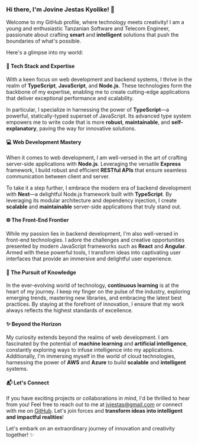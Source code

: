 ### Hi there, I'm Jovine Jestas Kyolike! 👋

Welcome to my GitHub profile, where technology meets creativity! I am a young and enthusiastic Tanzanian Software and Telecom Engineer, passionate about crafting **smart** and **intelligent** solutions that push the boundaries of what's possible.

Here's a glimpse into my world:

#### 🚀 Tech Stack and Expertise

With a keen focus on web development and backend systems, I thrive in the realm of **TypeScript**, **JavaScript**, and **Node.js**. These technologies form the backbone of my expertise, enabling me to create cutting-edge applications that deliver exceptional performance and scalability.

In particular, I specialize in harnessing the power of **TypeScript**—a powerful, statically-typed superset of JavaScript. Its advanced type system empowers me to write code that is more **robust**, **maintainable**, and **self-explanatory**, paving the way for innovative solutions.

#### 💻 Web Development Mastery

When it comes to web development, I am well-versed in the art of crafting server-side applications with **Node.js**. Leveraging the versatile **Express** framework, I build robust and efficient **RESTful APIs** that ensure seamless communication between client and server.

To take it a step further, I embrace the modern era of backend development with **Nest**—a delightful Node.js framework built with **TypeScript**. By leveraging its modular architecture and dependency injection, I create **scalable** and **maintainable** server-side applications that truly stand out.

#### 🌐 The Front-End Frontier

While my passion lies in backend development, I'm also well-versed in front-end technologies. I adore the challenges and creative opportunities presented by modern JavaScript frameworks such as **React** and **Angular**. Armed with these powerful tools, I transform ideas into captivating user interfaces that provide an immersive and delightful user experience.

#### 🌟 The Pursuit of Knowledge

In the ever-evolving world of technology, **continuous learning** is at the heart of my journey. I keep my finger on the pulse of the industry, exploring emerging trends, mastering new libraries, and embracing the latest best practices. By staying at the forefront of innovation, I ensure that my work always reflects the highest standards of excellence.

#### ✨ Beyond the Horizon

My curiosity extends beyond the realms of web development. I am fascinated by the potential of **machine learning** and **artificial intelligence**, constantly exploring ways to infuse intelligence into my applications. Additionally, I'm immersing myself in the world of cloud technologies, harnessing the power of **AWS** and **Azure** to build **scalable** and **intelligent** systems.

#### 📬 Let's Connect

If you have exciting projects or collaborations in mind, I'd be thrilled to hear from you! Feel free to reach out to me at jvjestas@gmail.com or connect with me on [GitHub](https://github.com/jovinejestas). Let's join forces and **transform ideas into intelligent and impactful realities**!

Let's embark on an extraordinary journey of innovation and creativity together! ✨
